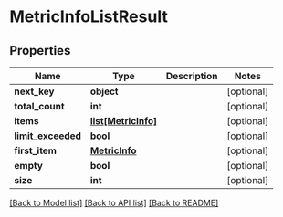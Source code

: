 # MetricInfoListResult

## Properties
Name | Type | Description | Notes
------------ | ------------- | ------------- | -------------
**next_key** | **object** |  | [optional] 
**total_count** | **int** |  | [optional] 
**items** | [**list[MetricInfo]**](MetricInfo.md) |  | [optional] 
**limit_exceeded** | **bool** |  | [optional] 
**first_item** | [**MetricInfo**](MetricInfo.md) |  | [optional] 
**empty** | **bool** |  | [optional] 
**size** | **int** |  | [optional] 

[[Back to Model list]](../README.md#documentation-for-models) [[Back to API list]](../README.md#documentation-for-api-endpoints) [[Back to README]](../README.md)


